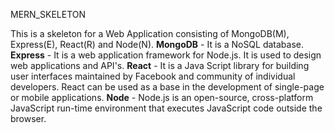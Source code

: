 MERN_SKELETON

This is a skeleton for a Web Application consisting of MongoDB(M), Express(E), React(R) and Node(N).
**MongoDB** - It is a NoSQL database.
**Express** - It is a web application framework for Node.js. It is used to design web applications and API's.
**React** - It is a Java Script library for building user interfaces maintained by Facebook and community of individual developers. React can be used as a base in the development of single-page or mobile applications.
**Node** - Node.js is an open-source, cross-platform JavaScript run-time environment that executes JavaScript code outside the browser.
